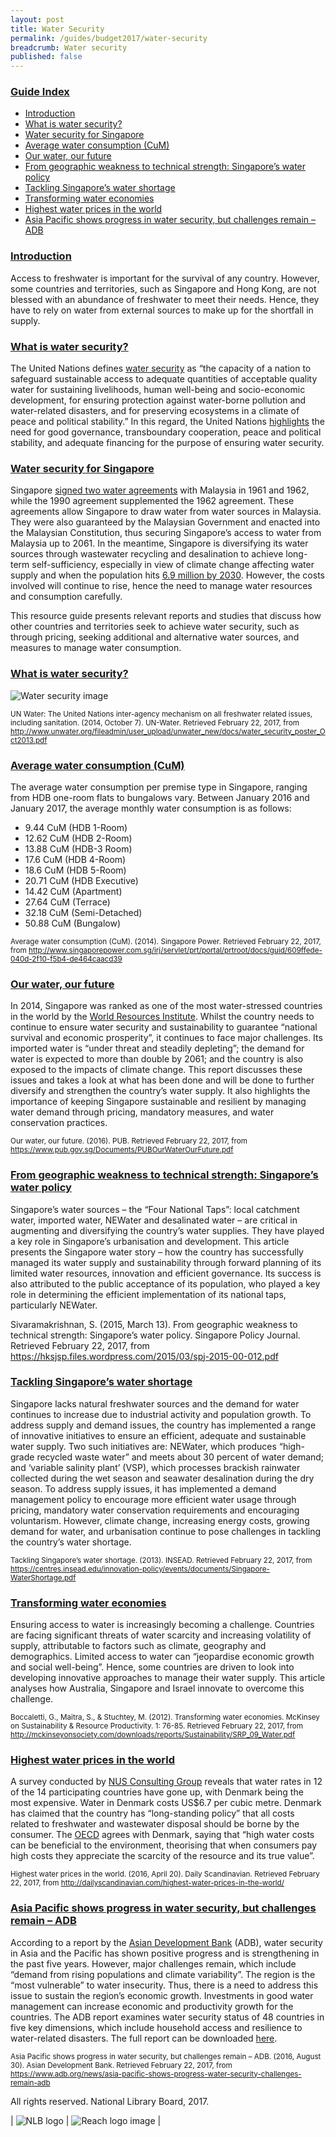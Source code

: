 ```yaml
---
layout: post
title: Water Security
permalink: /guides/budget2017/water-security
breadcrumb: Water security
published: false
---
```


### <u>Guide Index</u>

* [Introduction](#introduction)
* [What is water security?](#what-is-water-security)
* [Water security for Singapore](#water-security-for-singapore)
* [Average water consumption (CuM)](#average-water-consumption-cum)
* [Our water, our future](#our-water-our-future)
* [From geographic weakness to technical strength: Singapore’s water policy](#from-geographic-weakness-to-technical-strength-singapores-water-policy)
* [Tackling Singapore’s water shortage](#tackling-singapores-water-shortage)
* [Transforming water economies](#transforming-water-economies)
* [Highest water prices in the world](#highest-water-prices-in-the-world)
* [Asia Pacific shows progress in water security, but challenges remain – ADB](#asia-pacific-shows-progress-in-water-security-but-challenges-remain-–-adb)

### <u>Introduction</u>

Access to freshwater is important for the survival of any country. However, some countries and territories, such as Singapore and Hong Kong, are not blessed with an abundance of freshwater to meet their needs. Hence, they have to rely on water from external sources to make up for the shortfall in supply.

 

### <u>What is water security?</u>

The United Nations defines [water security](http://www.unwater.org/topics/water-security/en/) as “the capacity of a nation to safeguard sustainable access to adequate quantities of acceptable quality water for sustaining livelihoods, human well-being and socio-economic development, for ensuring protection against water-borne pollution and water-related disasters, and for preserving ecosystems in a climate of peace and political stability.” In this regard, the United Nations [highlights](http://www.unwater.org/fileadmin/user_upload/unwater_new/docs/water_security_poster_Oct2013.pdf) the need for good governance, transboundary cooperation, peace and political stability, and adequate financing for the purpose of ensuring water security.

 

### <u>Water security for Singapore</u>

Singapore [signed two water agreements](https://www.mfa.gov.sg/content/mfa/media_centre/special_events/water.html) with Malaysia in 1961 and 1962, while the 1990 agreement supplemented the 1962 agreement. These agreements allow Singapore to draw water from water sources in Malaysia. They were also guaranteed by the Malaysian Government and enacted into the Malaysian Constitution, thus securing Singapore’s access to water from Malaysia up to 2061. In the meantime, Singapore is diversifying its water sources through wastewater recycling and desalination to achieve long-term self-sufficiency, especially in view of climate change affecting water supply and when the population hits [6.9 million by 2030](http://www.straitstimes.com/singapore/singapores-population-could-hit-69m-by-2030-0). However, the costs involved will continue to rise, hence the need to manage water resources and consumption carefully.

This resource guide presents relevant reports and studies that discuss how other countries and territories seek to achieve water security, such as through pricing, seeking additional and alternative water sources, and measures to manage water consumption.

 

### <u>What is water security?</u>

![Water security image](/images/guides/budget2017/Water-Security.jpg)

<small>UN Water: The United Nations inter-agency mechanism on all freshwater related issues, including sanitation. (2014, October 7). UN-Water. Retrieved February 22, 2017, from http://www.unwater.org/fileadmin/user_upload/unwater_new/docs/water_security_poster_Oct2013.pdf</small>


### <u>Average water consumption (CuM)</u>

The average water consumption per premise type in Singapore, ranging from HDB one-room flats to bungalows vary. Between January 2016 and January 2017, the average monthly water consumption is as follows:

* 9.44 CuM (HDB 1-Room)
* 12.62 CuM (HDB 2-Room)
* 13.88 CuM (HDB-3 Room)
* 17.6 CuM (HDB 4-Room)
* 18.6 CuM (HDB 5-Room)
* 20.71 CuM (HDB Executive)
* 14.42 CuM (Apartment)
* 27.64 CuM (Terrace)
* 32.18 CuM (Semi-Detached)
* 50.88 CuM (Bungalow)

<small>Average water consumption (CuM). (2014). Singapore Power. Retrieved February 22, 2017, from
http://www.singaporepower.com.sg/irj/servlet/prt/portal/prtroot/docs/guid/609ffede-040d-2f10-f5b4-de464caacd39</small>


### <u>Our water, our future</u>

In 2014, Singapore was ranked as one of the most water-stressed countries in the world by the [World Resources Institute](http://www.wri.org/blog/2013/12/world%E2%80%99s-36-most-water-stressed-countries). Whilst the country needs to continue to ensure water security and sustainability to guarantee “national survival and economic prosperity”, it continues to face major challenges. Its imported water is “under threat and steadily depleting”; the demand for water is expected to more than double by 2061; and the country is also exposed to the impacts of climate change. This report discusses these issues and takes a look at what has been done and will be done to further diversify and strengthen the country’s water supply. It also highlights the importance of keeping Singapore sustainable and resilient by managing water demand through pricing, mandatory measures, and water conservation practices.

<small>Our water, our future. (2016). PUB. Retrieved February 22, 2017, from
https://www.pub.gov.sg/Documents/PUBOurWaterOurFuture.pdf</small>


### <u>From geographic weakness to technical strength: Singapore’s water policy</u>

Singapore’s water sources – the “Four National Taps”: local catchment water, imported water, NEWater and desalinated water – are critical in augmenting and diversifying the country’s water supplies. They have played a key role in Singapore’s urbanisation and development. This article presents the Singapore water story – how the country has successfully managed its water supply and sustainability through forward planning of its limited water resources, innovation and efficient governance. Its success is also attributed to the public acceptance of its population, who played a key role in determining the efficient implementation of its national taps, particularly NEWater.

Sivaramakrishnan, S. (2015, March 13). From geographic weakness to technical strength: Singapore’s water policy. Singapore Policy Journal. Retrieved February 22, 2017, from
https://hksjsp.files.wordpress.com/2015/03/spj-2015-00-012.pdf


### <u>Tackling Singapore’s water shortage</u>

Singapore lacks natural freshwater sources and the demand for water continues to increase due to industrial activity and population growth. To address supply and demand issues, the country has implemented a range of innovative initiatives to ensure an efficient, adequate and sustainable water supply. Two such initiatives are: NEWater, which produces “high-grade recycled waste water” and meets about 30 percent of water demand; and ‘variable salinity plant’ (VSP), which processes brackish rainwater collected during the wet season and seawater desalination during the dry season. To address supply issues, it has implemented a demand management policy to encourage more efficient water usage through pricing, mandatory water conservation requirements and encouraging voluntarism. However, climate change, increasing energy costs, growing demand for water, and urbanisation continue to pose challenges in tackling the country’s water shortage.

<small>Tackling Singapore’s water shortage. (2013). INSEAD. Retrieved February 22, 2017, from
https://centres.insead.edu/innovation-policy/events/documents/Singapore-WaterShortage.pdf</small>


### <u>Transforming water economies</u>

Ensuring access to water is increasingly becoming a challenge. Countries are facing significant threats of water scarcity and increasing volatility of supply, attributable to factors such as climate, geography and demographics. Limited access to water can “jeopardise economic growth and social well-being”. Hence, some countries are driven to look into developing innovative approaches to manage their water supply. This article analyses how Australia, Singapore and Israel innovate to overcome this challenge.

<small>Boccaletti, G., Maitra, S., & Stuchtey, M. (2012). Transforming water economies. McKinsey on Sustainability & Resource Productivity. 1: 76-85. Retrieved February 22, 2017, from
http://mckinseyonsociety.com/downloads/reports/Sustainability/SRP_09_Water.pdf</small>


### <u>Highest water prices in the world</u>

A survey conducted by [NUS Consulting Group](http://www.nusconsulting.com/) reveals that water rates in 12 of the 14 participating countries have gone up, with Denmark being the most expensive. Water in Denmark costs US$6.7 per cubic metre. Denmark has claimed that the country has “long-standing policy” that all costs related to freshwater and wastewater disposal should be borne by the consumer. The [OECD](https://www.oecd.org/) agrees with Denmark, saying that “high water costs can be beneficial to the environment, theorising that when consumers pay high costs they appreciate the scarcity of the resource and its true value”.

<small>Highest water prices in the world. (2016, April 20). Daily Scandinavian. Retrieved February 22, 2017, from
http://dailyscandinavian.com/highest-water-prices-in-the-world/</small>


### <u>Asia Pacific shows progress in water security, but challenges remain – ADB</u>

According to a report by the [Asian Development Bank](https://www.adb.org/) (ADB), water security in Asia and the Pacific has shown positive progress and is strengthening in the past five years. However, major challenges remain, which include “demand from rising populations and climate variability”. The region is the “most vulnerable” to water insecurity. Thus, there is a need to address this issue to sustain the region’s economic growth. Investments in good water management can increase economic and productivity growth for the countries. The ADB report examines water security status of 48 countries in five key dimensions, which include household access and resilience to water-related disasters. The full report can be downloaded [here](https://www.adb.org/sites/default/files/publication/189411/awdo-2016.pdf).

<small>Asia Pacific shows progress in water security, but challenges remain – ADB. (2016, August 30). Asian Development Bank. Retrieved February 22, 2017, from
https://www.adb.org/news/asia-pacific-shows-progress-water-security-challenges-remain-adb</small>


All rights reserved. National Library Board, 2017.

| ![NLB logo](/images/guides/budget2017/NLB-Logo.jpg) | ![Reach logo image](/images/guides/budget2017/Reach-Logo.jpg) |
